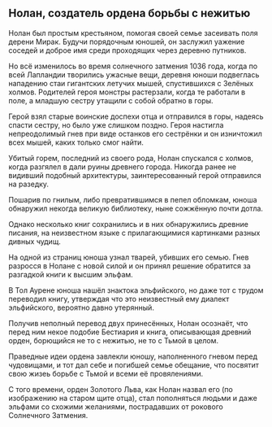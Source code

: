 ##	Нолан, создатель ордена борьбы с нежитью
  Нолан был простым крестьяном, помогая своей семье засеивать поля дерени Мирак. Будучи порядочным юношей, он заслужил уажение соседей и доброе имя среди проходящих через деревню путников.
  
  Но всё изменилось во время солнечного затмения 1036 года, когда по всей Лапландии творились ужасные вещи, деревня юноши подвеглась нападению стаи гигантских летучих мышей, спустившихся с Зелёных холмов. Родителей героя монстры растерзали, когда те работали в поле, а младшую сестру утащили с собой обратно в горы.
  
  Герой взял старые воинские доспехи отца и отправился в горы, надеясь спасти сестру, но было уже слишком поздно. Героя настигла непреодолимый гнев при виде останков его сестрёнки и он изничтожил всех мышей, каких только смог найти.
  
  Убитый горем, последний из своего рода, Нолан спускался с холмов, когда разгялел в дали руины древнего города. Никогда ранее не видивший подобный архитектуры, заинтересованный герой отправился на разедку.
  
  Пошарив по гнилым, либо превратившимся в пепел обломкам, юноша обнаружил некогда великую библиотеку, ныне сожжённую почти дотла.
  
  Однако несколько книг сохранились и в них обнаружились древние писания, на неизвестном языке с прилагающимися картинками разных дивных чудищ.
  
  На одной из страниц юноша узнал тварей, убивших его семью. Гнев разросся в Нолане с новой силой и он принял решение обратится за разгадкой книги к высшим эльфам.
  
  В Тол Аурене юноша нашёл знактока эльфийского, но даже тот с трудом переводил книгу, утверждая что это неизвестный ему диалект эльфийского, вероятно давно утерянный.
  
  Получив неполный перевод двух принесённых, Нолан осознаёт, что перед ним некое подобие Бестиария и книга, описывающая древний орден, борющийся не то с нежитью, не то с Тьмой в целом.
  
  Праведные идеи ордена завлекли юношу, наполненного гневом перед чудовищами, и тот дал себе и погибшей семье обещание, что посвятит свою жизеь борьбе с Тьмой и всеми её провялениями.
  
  С того времени, орден Золотого Льва, как Нолан назвал его (по изображению на старом щите отца), стал пополняться людьми и даже эльфами со схожими желаниями, пострадавших от рокового Солнечного Затмения.
